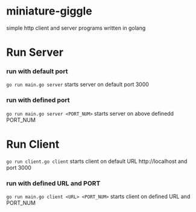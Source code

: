 # miniature-giggle
simple http client and server programs written in golang

# Run Server

### run with default port
`go run main.go server`
starts server on default port 3000

### run with defined port
`go run main.go server <PORT_NUM>`
starts server on above definedd PORT_NUM

# Run Client
`go run client.go client`
starts client on default URL http://localhost and port 3000

### run with defined URL and PORT
`go run main.go client <URL> <PORT_NUM>`
starts client on defined URL and PORT_NUM
